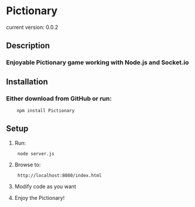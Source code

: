 # Pictionary #
current version: 0.0.2

## Description ##

### Enjoyable Pictionary game working with Node.js and Socket.io ###

## Installation ##

### Either download from GitHub or run: ###

		npm install Pictionary

## Setup ##

1. Run:

		node server.js

1. Browse to:

		http://localhost:8080/index.html

1. Modify code as you want

1. Enjoy the Pictionary!